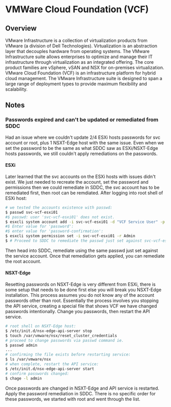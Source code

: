 # VMWare Cloud Foundation (VCF)

## Overview

VMware Infrastructure is a collection of virtualization products from VMware (a division of Dell Technologies). Virtualization is an abstraction layer that decouples hardware from operating systems. The VMware Infrastructure suite allows enterprises to optimize and manage their IT infrastructure through virtualization as an integrated offering. The core product families are vSphere, vSAN and NSX for on-premises virtualization. VMware Cloud Foundation (VCF) is an infrastructure platform for hybrid cloud management. The VMware Infrastructure suite is designed to span a large range of deployment types to provide maximum flexibility and scalability. 

## Notes

### Passwords expired and can't be updated or remediated from SDDC

Had an issue where we couldn't update 2/4 ESXi hosts passwords for svc account or root, plus 1 NSXT-Edge host with the same issue. Even when we set the password to be the same as what SDDC saw as ESXi/NSXT-Edge hosts passwords, we still couldn't apply remediations on the passwords. 

#### ESXi

Later learned that the svc accounts on the ESXi hosts with issues didn't exist. We just needed to recreate the account, set the password and permissions then we could remediate in SDDC, the svc account has to be remediated first, then root can be remdiated. After logging into root shell of ESXi host: 

```bash
# we tested the accounts existence with passwd: 
$ passwd svc-vcf-esxi01
#$ passwd: user 'svc-vcf-esxi01' does not exist.
$ esxcli system account add -i svc-vcf-esxi01 -d "VCF Service User" -p -c
#$ Enter value for 'password':
#$ enter value for 'password-confirmation':
$ esxcli system permission set -i svc-vcf-esxi01 -r Admin
$ # Proceed to SDDC to remediate the passwd just set against svc-vcf-esxi01
```

Then head into SDDC, remediate using the same passwd just set against the service account. Once that remediation gets applied, you can remediate the root account. 

#### NSXT-Edge

Resetting passwords on NSXT-Edge is very different from ESXi, there is some setup that needs to be done first else you will break you NSXT-Edge installation. This process assumes you do not know any of the account passwords other than root. Essentially the process involves you stopping the API service, creating a special file that shows VCF we have changed passwords intentionally. Change you passwords, then restart the API service. 

```bash
# root shell on NSXT-Edge host: 
$ /etc/init.d/nsx-edge-api-server stop
$ touch /var/vmware/nsx/reset_cluster_credentials
# proceed to change passwords via passwd command ie. 
$ passwd admin
...
# confirming the file exists before restarting service: 
$ ls /var/vmware/nsx
# when complete, restart the API service: 
$ /etc/init.d/nsx-edge-api-server start
# confirm passwords changed: 
$ chage -l admin

```

Once passwords are changed in NSXT-Edge and API service is restarted. Apply the password remediation in SDDC. There is no specific order for these passwords, we started with root and went through the list. 